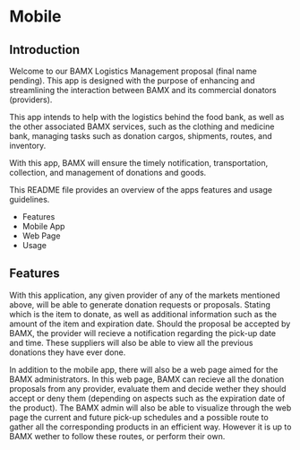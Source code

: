 # Mobile

## Introduction

Welcome to our BAMX Logistics Management proposal (final name pending). This app is designed with the purpose of enhancing and streamlining the interaction between BAMX and its commercial donators (providers). 

This app intends to help with the logistics behind the food bank, as well as the other associated BAMX services, such as the clothing and medicine bank, managing tasks such as donation cargos, shipments, routes, and inventory.

With this app, BAMX will ensure the timely notification, transportation, collection, and management of donations and goods.

This README file provides an overview of the apps features and usage guidelines.

- Features
- Mobile App
- Web Page
- Usage

## Features
With this application, any given provider of any of the markets mentioned above, will be able to generate donation requests or proposals. Stating which is the item to donate, as well as additional information such as the amount of the item and expiration date. Should the proposal be accepted by BAMX, the provider will recieve a notification regarding the pick-up date and time. These suppliers will also be able to view all the previous donations they have ever done.

In addition to the mobile app, there will also be a web page aimed for the BAMX administrators. In this web page, BAMX can recieve all the donation proposals from any provider, evaluate them and decide wether they should accept or deny them (depending on aspects such as the expiration date of the product). The BAMX admin will also be able to visualize through the web page the current and future pick-up schedules and a possible route to gather all the corresponding products in an efficient way. However it is up to BAMX wether to follow these routes, or perform their own. 
